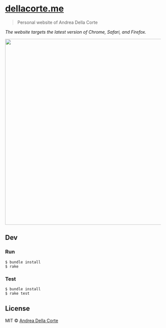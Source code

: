 # [dellacorte.me](https://dellacorte.me)

> Personal website of Andrea Della Corte

*The website targets the latest version of Chrome, Safari, and Firefox.*

<a href="https://dellacorte.me">
	<img src="{{site.url}}/{{site.images}}/screenshot.jpg" width="600">
</a>

## Dev

### Run

```
$ bundle install
$ rake
```

### Test

```
$ bundle install
$ rake test
```

## License

MIT © [Andrea Della Corte](https://dellacorte.me)